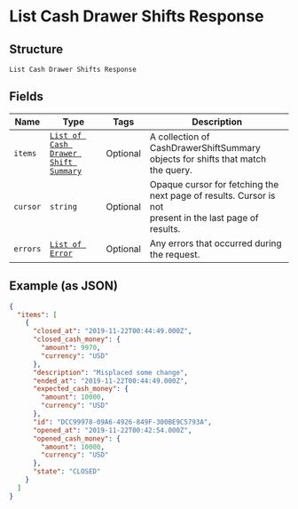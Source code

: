 
# List Cash Drawer Shifts Response

## Structure

`List Cash Drawer Shifts Response`

## Fields

| Name | Type | Tags | Description |
|  --- | --- | --- | --- |
| `items` | [`List of Cash Drawer Shift Summary`](/doc/models/cash-drawer-shift-summary.md) | Optional | A collection of CashDrawerShiftSummary objects for shifts that match<br>the query. |
| `cursor` | `string` | Optional | Opaque cursor for fetching the next page of results. Cursor is not<br>present in the last page of results. |
| `errors` | [`List of Error`](/doc/models/error.md) | Optional | Any errors that occurred during the request. |

## Example (as JSON)

```json
{
  "items": [
    {
      "closed_at": "2019-11-22T00:44:49.000Z",
      "closed_cash_money": {
        "amount": 9970,
        "currency": "USD"
      },
      "description": "Misplaced some change",
      "ended_at": "2019-11-22T00:44:49.000Z",
      "expected_cash_money": {
        "amount": 10000,
        "currency": "USD"
      },
      "id": "DCC99978-09A6-4926-849F-300BE9C5793A",
      "opened_at": "2019-11-22T00:42:54.000Z",
      "opened_cash_money": {
        "amount": 10000,
        "currency": "USD"
      },
      "state": "CLOSED"
    }
  ]
}
```

